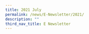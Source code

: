 ```yaml
---
title: 2021 July
permalink: /news/E-Newsletter/2021/
description: ""
third_nav_title: E Newsletter
---
```

